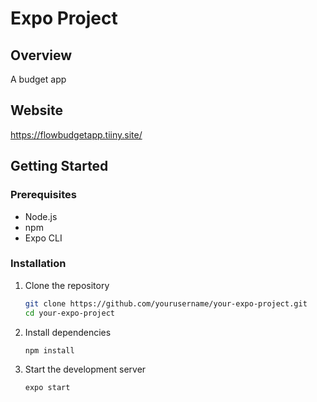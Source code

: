 # Expo Project

## Overview
A budget app

## Website
https://flowbudgetapp.tiiny.site/

## Getting Started
### Prerequisites
- Node.js
- npm
- Expo CLI

### Installation
1. Clone the repository
   ```bash
   git clone https://github.com/yourusername/your-expo-project.git
   cd your-expo-project
   ```

2. Install dependencies
   ```bash
   npm install
   ```

3. Start the development server
   ```bash
   expo start
   ```

